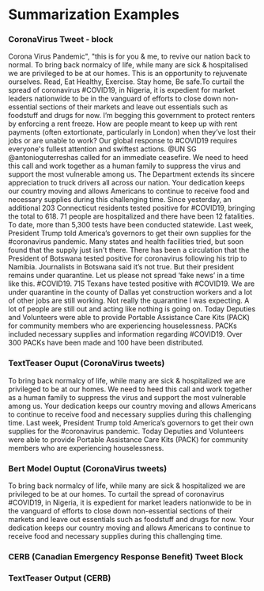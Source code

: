 # Summarization Examples


### CoronaVirus Tweet - block
Corona Virus Pandemic", "this is for you & me, to revive our nation back to normal. To bring back normalcy of life, while many are sick & hospitalised we are privileged to be at our homes. This is an opportunity to rejuvenate ourselves. Read, Eat Healthy, Exercise. Stay home, Be safe.To curtail the spread of coronavirus #COVID19, in Nigeria, it is expedient for market leaders nationwide to be in the vanguard of efforts to close down non-essential sections of their markets and leave out essentials such as foodstuff and drugs for now. I’m begging this government to protect renters by enforcing a rent freeze. How are people meant to keep up with rent payments (often extortionate, particularly in London) when they’ve lost their jobs or are unable to work? Our global response to #COVID19 requires everyone's fullest attention and swiftest actions. @UN SG @antonioguterreshas called for an immediate ceasefire. We need to heed this call and work together as a human family to suppress the virus and support the most vulnerable among us. The Department extends its sincere appreciation to truck drivers all across our nation. Your dedication keeps our country moving and allows Americans to continue to receive food and necessary supplies during this challenging time. Since yesterday, an additional 203 Connecticut residents tested positive for #COVID19, bringing the total to 618. 71 people are hospitalized and there have been 12 fatalities. To date, more than 5,300 tests have been conducted statewide. Last week, President Trump told America’s governors to get their own supplies for the #coronavirus pandemic. Many states and health facilities tried, but soon found that the supply just isn't there. There has been a circulation that the President of Botswana tested positive for coronavirus following his trip to Namibia. Journalists in Botswana said it’s not true. But their president remains under quarantine. Let us please not spread ‘fake news’ in a time like this. #COVID19. 715 Texans have tested positive with #COVID19. We are under quarantine in the county of Dallas yet construction workers and a lot of other jobs are still working. Not really the quarantine I was expecting. A lot of people are still out and acting like nothing is going on. Today Deputies and Volunteers were able to provide Portable Assistance Care Kits (PACK) for community members who are experiencing houselessness. PACKs included necessary supplies and information regarding #COVID19. Over 300 PACKs have been made and 100 have been distributed.


### TextTeaser Ouput (CoronaVirus tweets)

To bring back normalcy of life, while many are sick & hospitalized we are privileged to be at our homes.
We need to heed this call and work together as a human family to suppress the virus and support the most vulnerable among us.
Your dedication keeps our country moving and allows Americans to continue to receive food and necessary supplies during this challenging time.
Last week, President Trump told America’s governors to get their own supplies for the #coronavirus pandemic.
Today Deputies and Volunteers were able to provide Portable Assistance Care Kits (PACK) for community members who are experiencing houselessness.

### Bert Model Ouptut (CoronaVirus tweets)
To bring back normalcy of life, while many are sick & hospitalized we are privileged to be at our homes. To curtail the spread of coronavirus #COVID19, in Nigeria, it is expedient for market leaders nationwide to be in the vanguard of efforts to close down non-essential sections of their markets and leave out essentials such as foodstuff and drugs for now. Your dedication keeps our country moving and allows Americans to continue to receive food and necessary supplies during this challenging time.


### CERB (Canadian Emergency Response Benefit) Tweet Block 

### TextTeaser Output (CERB)
